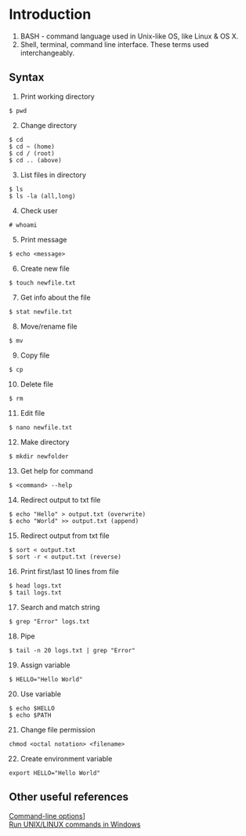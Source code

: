 # Introduction
1. BASH - command language used in Unix-like OS, like Linux & OS X.
2. Shell, terminal, command line interface. These terms used interchangeably.
## Syntax
1. Print working directory
```
$ pwd
```
2. Change directory
```
$ cd
$ cd ~ (home)
$ cd / (root)
$ cd .. (above)
```
3. List files in directory
```
$ ls
$ ls -la (all,long)
```
4. Check user
```
# whoami
```
5. Print message
```
$ echo <message>
```
6. Create new file
```
$ touch newfile.txt
```
7. Get info about the file
```
$ stat newfile.txt
```
8. Move/rename file
```
$ mv  
```
9. Copy file
```
$ cp
```
10. Delete file
```
$ rm
```
11. Edit file
```
$ nano newfile.txt
```
12. Make directory
```
$ mkdir newfolder
```
13. Get help for command
```
$ <command> --help
```
14. Redirect output to txt file
```
$ echo "Hello" > output.txt (overwrite)
$ echo "World" >> output.txt (append)
```
15. Redirect output from txt file
```
$ sort < output.txt
$ sort -r < output.txt (reverse)
```
16. Print first/last 10 lines from file
```
$ head logs.txt
$ tail logs.txt
```
17. Search and match string
```
$ grep "Error" logs.txt
```
18. Pipe
```
$ tail -n 20 logs.txt | grep "Error"
```
19. Assign variable
```
$ HELLO="Hello World"
```
20. Use variable
```
$ echo $HELLO
$ echo $PATH
```
21. Change file permission
```
chmod <octal notation> <filename>
```
22. Create environment variable
```
export HELLO="Hello World"
```

## Other useful references
[Command-line options](http://www.catb.org/esr/writings/taoup/html/ch10s05.html)]  
[Run UNIX/LINUX commands in Windows](http://testingfreak.com/run-unixlinux-commands-in-windows/)
